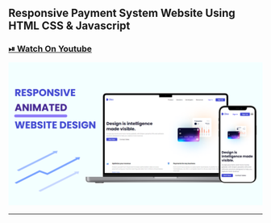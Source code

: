 ## Responsive Payment System Website Using HTML CSS & Javascript

### [⏯ Watch On Youtube](https://youtu.be/bxA41x_0r1Y)

![thumbnail](thumbnail.png)

----------